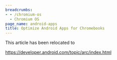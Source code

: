 ```yaml
---
breadcrumbs:
- - /chromium-os
  - Chromium OS
page_name: android-apps
title: Optimize Android Apps for Chromebooks
---
```


This article has been relocated to

<https://developer.android.com/topic/arc/index.html>

